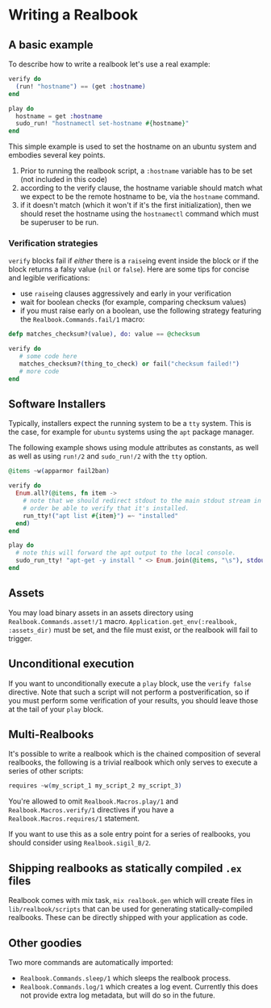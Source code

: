 # Writing a Realbook

## A basic example

To describe how to write a realbook let's use a real example:

```elixir
verify do
  (run! "hostname") == (get :hostname)
end

play do
  hostname = get :hostname
  sudo_run! "hostnamectl set-hostname #{hostname}"
end
```

This simple example is used to set the hostname on an ubuntu system
and embodies several key points.

1. Prior to running the realbook script, a `:hostname` variable
  has to be set (not included in this code)
2. according to the verify clause, the hostname variable should match
  what we expect to be the remote hostname to be, via the `hostname` command.
3. if it doesn't match (which it won't if it's the first initialization),
  then we should reset the hostname using the `hostnamectl` command which
  must be superuser to be run.

### Verification strategies

`verify` blocks fail if *either* there is a `raise`ing event inside the block
or if the block returns a falsy value (`nil` or `false`).  Here are some
tips for concise and legible verifications:

- use `raise`ing clauses aggressively and early in your verification
- wait for boolean checks (for example, comparing checksum values)
- if you must raise early on a boolean, use the following strategy featuring
  the `Realbook.Commands.fail/1` macro:

```elixir
defp matches_checksum?(value), do: value == @checksum

verify do
   # some code here
   matches_checksum?(thing_to_check) or fail("checksum failed!")
   # more code
end
```

## Software Installers

Typically, installers expect the running system to be a `tty` system.
This is the case, for example for `ubuntu` systems using the `apt` package
manager.

The following example shows using module attributes as constants, as well
as well as using `run!/2` and `sudo_run!/2` with the `tty` option.

```elixir
@items ~w(apparmor fail2ban)

verify do
  Enum.all?(@items, fn item ->
    # note that we should redirect stdout to the main stdout stream in
    # order be able to verify that it's installed.
    run_tty!("apt list #{item}") =~ "installed"
  end)
end

play do
  # note this will forward the apt output to the local console.
  sudo_run_tty! "apt-get -y install " <> Enum.join(@items, "\s"), stdout: :stdout
end
```

## Assets

You may load binary assets in an assets directory using
`Realbook.Commands.asset!/1` macro.
`Application.get_env(:realbook, :assets_dir)` must be set, and the file
must exist, or the realbook will fail to trigger.

## Unconditional execution

If you want to unconditionally execute a `play` block, use the `verify false`
directive.  Note that such a script will not perform a postverification, so
if you must perform some verification of your results, you should leave those
at the tail of your `play` block.

## Multi-Realbooks

It's possible to write a realbook which is the chained composition of several
realbooks, the following is a trivial realbook which only serves to execute
a series of other scripts:

```elixir
requires ~w(my_script_1 my_script_2 my_script_3)
```

You're allowed to omit `Realbook.Macros.play/1` and
`Realbook.Macros.verify/1` directives if you have a
`Realbook.Macros.requires/1` statement.

If you want to use this as a sole entry point for a series of realbooks,
you should consider using `Realbook.sigil_B/2`.

## Shipping realbooks as statically compiled `.ex` files

Realbook comes with mix task, `mix realbook.gen` which will create files
in `lib/realbook/scripts` that can be used for generating statically-compiled
realbooks.  These can be directly shipped with your application as code.

## Other goodies

Two more commands are automatically imported:

- `Realbook.Commands.sleep/1` which sleeps the realbook process.
- `Realbook.Commands.log/1` which creates a log event.  Currently this does
  not provide extra log metadata, but will do so in the future.
